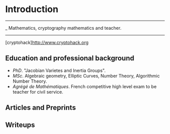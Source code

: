# Introduction 

***
_ Mathematics, cryptography  mathematics and teacher.  

***

[cryptohack]<http://www.cryptohack.org>

## Education and professional background

+ _PhD_. "Jacobian Varietes and Inertia Groups".
+ _MSc_. Algebraic geometry, Elliptic Curves, Number Theory, Algorithmic Number Theory.
+ _Agrégé de Mathématiques_. French competitive high level exam to be teacher for civil service.

## Articles and Preprints


## Writeups

